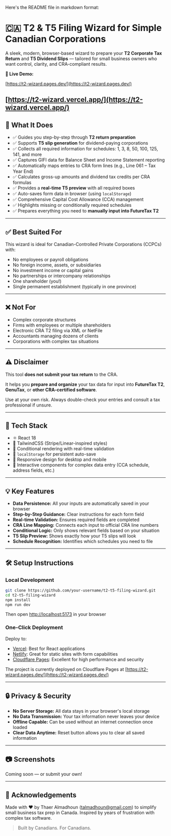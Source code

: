 Here's the README file in markdown format:

# 🇨🇦 T2 & T5 Filing Wizard for Simple Canadian Corporations

A sleek, modern, browser-based wizard to prepare your **T2 Corporate Tax Return** and **T5 Dividend Slips** — tailored for small business owners who want control, clarity, and CRA-compliant results.

**🔗 Live Demo:** 

[https://t2-wizard.pages.dev/](https://t2-wizard.pages.dev/)

[https://t2-wizard.vercel.app/](https://t2-wizard.vercel.app/)
---

## 🧾 What It Does

- ✅ Guides you step-by-step through **T2 return preparation**
- ✅ Supports **T5 slip generation** for dividend-paying corporations
- ✅ Collects all required information for schedules: 1, 3, 8, 50, 100, 125, 141, and more
- ✅ Captures GIFI data for Balance Sheet and Income Statement reporting
- ✅ Automatically maps entries to CRA form lines (e.g., Line 061 – Tax Year End)
- ✅ Calculates gross-up amounts and dividend tax credits per CRA formulas
- ✅ Provides a **real-time T5 preview** with all required boxes
- ✅ Auto-saves form data in browser (using `localStorage`)
- ✅ Comprehensive Capital Cost Allowance (CCA) management
- ✅ Highlights missing or conditionally required schedules
- ✅ Prepares everything you need to **manually input into FutureTax T2**

---

## ✅ Best Suited For

This wizard is ideal for Canadian-Controlled Private Corporations (CCPCs) with:

- No employees or payroll obligations
- No foreign income, assets, or subsidiaries
- No investment income or capital gains
- No partnerships or intercompany relationships
- One shareholder (you!)
- Single permanent establishment (typically in one province)

---

## ❌ Not For

- Complex corporate structures
- Firms with employees or multiple shareholders
- Electronic CRA T2 filing via XML or NetFile
- Accountants managing dozens of clients
- Corporations with complex tax situations

---

## ⚠️ Disclaimer

This tool **does not submit your tax return** to the CRA.

It helps you **prepare and organize** your tax data for input into **FutureTax T2**, **GenuTax**, or **other CRA-certified software**.

Use at your own risk. Always double-check your entries and consult a tax professional if unsure.

---

## 🚀 Tech Stack

- ⚛️ React 18
- 🎨 TailwindCSS (Stripe/Linear-inspired styles)
- 🧠 Conditional rendering with real-time validation
- 💾 `localStorage` for persistent auto-save
- 📱 Responsive design for desktop and mobile
- 🔄 Interactive components for complex data entry (CCA schedule, address fields, etc.)

---

## 💡 Key Features

- **Data Persistence:** All your inputs are automatically saved in your browser
- **Step-by-Step Guidance:** Clear instructions for each form field
- **Real-time Validation:** Ensures required fields are completed
- **CRA Line Mapping:** Connects each input to official CRA line numbers
- **Conditional Logic:** Only shows relevant fields based on your situation
- **T5 Slip Preview:** Shows exactly how your T5 slips will look
- **Schedule Recognition:** Identifies which schedules you need to file

---

## 🛠️ Setup Instructions

### Local Development

```bash
git clone https://github.com/your-username/t2-t5-filing-wizard.git
cd t2-t5-filing-wizard
npm install
npm run dev
```

Then open [http://localhost:5173](http://localhost:5173) in your browser

### One-Click Deployment

Deploy to:

- [Vercel](https://vercel.com): Best for React applications
- [Netlify](https://netlify.com): Great for static sites with form capabilities
- [Cloudflare Pages](https://pages.cloudflare.com): Excellent for high performance and security

The project is currently deployed on Cloudflare Pages at [https://t2-wizard.pages.dev/](https://t2-wizard.pages.dev/)

---

## 🔒 Privacy & Security

- **No Server Storage:** All data stays in your browser's local storage
- **No Data Transmission:** Your tax information never leaves your device
- **Offline Capable:** Can be used without an internet connection once loaded
- **Clear Data Anytime:** Reset button allows you to clear all saved information

---

## 📷 Screenshots

Coming soon — or submit your own!

---

## 🙏 Acknowledgements

Made with ❤️ by Thaer Almadhoun (talmadhoun@gmail.com) to simplify small business tax prep in Canada.
Inspired by years of frustration with complex tax software.

> Built by Canadians. For Canadians.